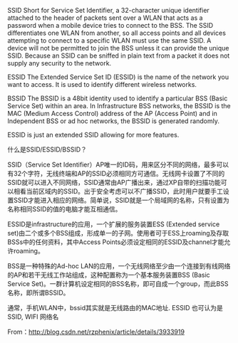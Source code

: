 SSID
 Short for Service Set Identifier, a 32-character unique identifier  attached to the header of packets sent over a WLAN that acts as a  password when a mobile device tries to connect to the BSS. The SSID  differentiates one WLAN from another, so all access points  and all devices attempting to connect to a specific WLAN must use the  same SSID. A device will not be permitted to join the BSS unless it can  provide the unique SSID. Because an SSID can be sniffed in plain text  from a packet it does not supply any security  to the network.

 ESSID
 The Extended Service Set ID (ESSID) is the name of the network you want  to access. It is used to identify different wireless networks. 

 BSSID
 The BSSID is a 48bit identity used to identify a particular BSS (Basic  Service Set) within an area. In Infrastructure BSS networks, the BSSID  is the MAC (Medium Access Control) address of the AP (Access Point) and  in Independent BSS or ad hoc networks, the  BSSID is generated randomly.

 ESSID is just an extended SSID allowing for more features.

 什么是SSID/ESSID/BSSID？

 SSID（Service Set  Identifier）AP唯一的ID码，用来区分不同的网络，最多可以有32个字符，无线终端和AP的SSID必须相同方可通信。无线网卡设置了不同的SSID就可以进入不同网络，SSID通常由AP广播出来，通过XP自带的扫描功能可以相看当前区域内的SSID。出于安全考虑可以不广播SSID，此时用户就要手工设置SSID才能进入相应的网络。简单说，SSID就是一个局域网的名称，只有设置为名称相同SSID的值的电脑才能互相通信。

 ESSID是infrastructure的应用，一个扩展的服务装置ESS (Extended service  set)由二个或多个BSS组成，形成单一的子网。使用者可于ESS上roaming及存取BSSs中的任何资料，其中Access  Points必须设定相同的ESSID及channel才能允许roaming。 

 BSS是一种特殊的Ad-hoc LAN的应用，一个无线网络至少由一个连接到有线网络的AP和若干无线工作站组成，这种配置称为一个基本服务装置BSS  (Basic Service Set)。一群计算机设定相同的BSS名称，即可自成一个group，而此BSS名称，即所谓BSSID。

 通常，手机WLAN中，bssid其实就是无线路由的MAC地址. ESSID 也可认为是SSID, WIFI 网络名

 From：http://blog.csdn.net/rzphenix/article/details/3933919